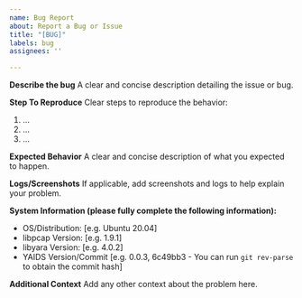 ```yaml
---
name: Bug Report
about: Report a Bug or Issue
title: "[BUG]"
labels: bug
assignees: ''

---
```


**Describe the bug**
A clear and concise description detailing the issue or bug.

**Step To Reproduce**
Clear steps to reproduce the behavior:
1. ...
2. ...
3. ...

**Expected Behavior**
A clear and concise description of what you expected to happen.

**Logs/Screenshots**
If applicable, add screenshots and logs to help explain your problem.

**System Information (please fully complete the following information):**
 - OS/Distribution: [e.g. Ubuntu 20.04]
 - libpcap Version: [e.g. 1.9.1]
 - libyara Version: [e.g. 4.0.2]
 - YAIDS Version/Commit [e.g. 0.0.3, 6c49bb3 - You can run `git rev-parse` to obtain the commit hash]

**Additional Context**
Add any other context about the problem here.

